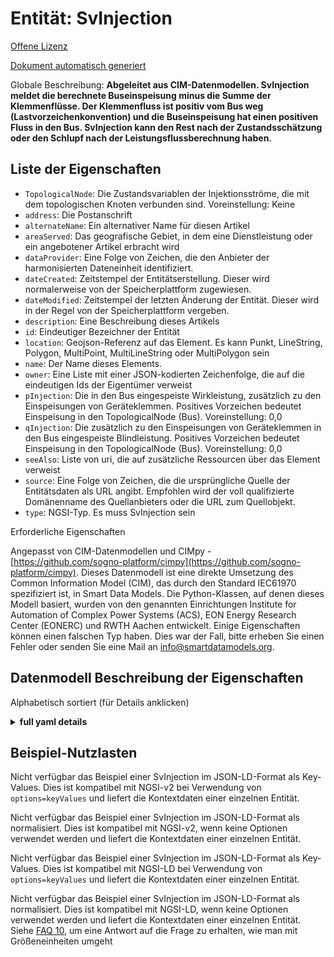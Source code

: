 Entität: SvInjection  
====================  
[Offene Lizenz](https://github.com/smart-data-models//dataModel.EnergyCIM/blob/master/SvInjection/LICENSE.md)  
[Dokument automatisch generiert](https://docs.google.com/presentation/d/e/2PACX-1vTs-Ng5dIAwkg91oTTUdt8ua7woBXhPnwavZ0FxgR8BsAI_Ek3C5q97Nd94HS8KhP-r_quD4H0fgyt3/pub?start=false&loop=false&delayms=3000#slide=id.gb715ace035_0_60)  
Globale Beschreibung: **Abgeleitet aus CIM-Datenmodellen. SvInjection meldet die berechnete Buseinspeisung minus die Summe der Klemmenflüsse. Der Klemmenfluss ist positiv vom Bus weg (Lastvorzeichenkonvention) und die Buseinspeisung hat einen positiven Fluss in den Bus. SvInjection kann den Rest nach der Zustandsschätzung oder den Schlupf nach der Leistungsflussberechnung haben.**  

## Liste der Eigenschaften  

- `TopologicalNode`: Die Zustandsvariablen der Injektionsströme, die mit dem topologischen Knoten verbunden sind. Voreinstellung: Keine  - `address`: Die Postanschrift  - `alternateName`: Ein alternativer Name für diesen Artikel  - `areaServed`: Das geografische Gebiet, in dem eine Dienstleistung oder ein angebotener Artikel erbracht wird  - `dataProvider`: Eine Folge von Zeichen, die den Anbieter der harmonisierten Dateneinheit identifiziert.  - `dateCreated`: Zeitstempel der Entitätserstellung. Dieser wird normalerweise von der Speicherplattform zugewiesen.  - `dateModified`: Zeitstempel der letzten Änderung der Entität. Dieser wird in der Regel von der Speicherplattform vergeben.  - `description`: Eine Beschreibung dieses Artikels  - `id`: Eindeutiger Bezeichner der Entität  - `location`: Geojson-Referenz auf das Element. Es kann Punkt, LineString, Polygon, MultiPoint, MultiLineString oder MultiPolygon sein  - `name`: Der Name dieses Elements.  - `owner`: Eine Liste mit einer JSON-kodierten Zeichenfolge, die auf die eindeutigen Ids der Eigentümer verweist  - `pInjection`: Die in den Bus eingespeiste Wirkleistung, zusätzlich zu den Einspeisungen von Geräteklemmen.  Positives Vorzeichen bedeutet Einspeisung in den TopologicalNode (Bus). Voreinstellung: 0,0  - `qInjection`: Die zusätzlich zu den Einspeisungen von Geräteklemmen in den Bus eingespeiste Blindleistung. Positives Vorzeichen bedeutet Einspeisung in den TopologicalNode (Bus). Voreinstellung: 0,0  - `seeAlso`: Liste von uri, die auf zusätzliche Ressourcen über das Element verweist  - `source`: Eine Folge von Zeichen, die die ursprüngliche Quelle der Entitätsdaten als URL angibt. Empfohlen wird der voll qualifizierte Domänenname des Quellanbieters oder die URL zum Quellobjekt.  - `type`: NGSI-Typ. Es muss SvInjection sein    
Erforderliche Eigenschaften  
Angepasst von CIM-Datenmodellen und CIMpy - [https://github.com/sogno-platform/cimpy](https://github.com/sogno-platform/cimpy). Dieses Datenmodell ist eine direkte Umsetzung des Common Information Model (CIM), das durch den Standard IEC61970 spezifiziert ist, in Smart Data Models. Die Python-Klassen, auf denen dieses Modell basiert, wurden von den genannten Einrichtungen Institute for Automation of Complex Power Systems (ACS), EON Energy Research Center (EONERC) und RWTH Aachen entwickelt. Einige Eigenschaften können einen falschen Typ haben. Dies war der Fall, bitte erheben Sie einen Fehler oder senden Sie eine Mail an info@smartdatamodels.org.  
## Datenmodell Beschreibung der Eigenschaften  
Alphabetisch sortiert (für Details anklicken)  
<details><summary><strong>full yaml details</strong></summary>    
```yaml  
SvInjection:    
  description: 'Adapted from CIM data models. The SvInjection is reporting the calculated bus injection minus the sum of the terminal flows. The terminal flow is positive out from the bus (load sign convention) and bus injection has positive flow into the bus. SvInjection may have the remainder after state estimation or slack after power flow calculation.'    
  properties:    
    TopologicalNode:    
      description: 'The injection flows state variables associated with the topological node. Default: None'    
      type: number    
      x-ngsi:    
        model: https://schema.org/Number    
    address:    
      description: 'The mailing address'    
      properties:    
        addressCountry:    
          description: 'Property. The country. For example, Spain. Model:''https://schema.org/addressCountry'''    
          type: string    
        addressLocality:    
          description: 'Property. The locality in which the street address is, and which is in the region. Model:''https://schema.org/addressLocality'''    
          type: string    
        addressRegion:    
          description: 'Property. The region in which the locality is, and which is in the country. Model:''https://schema.org/addressRegion'''    
          type: string    
        postOfficeBoxNumber:    
          description: 'Property. The post office box number for PO box addresses. For example, 03578. Model:''https://schema.org/postOfficeBoxNumber'''    
          type: string    
        postalCode:    
          description: 'Property. The postal code. For example, 24004. Model:''https://schema.org/https://schema.org/postalCode'''    
          type: string    
        streetAddress:    
          description: 'Property. The street address. Model:''https://schema.org/streetAddress'''    
          type: string    
      type: Property    
      x-ngsi:    
        model: https://schema.org/address    
    alternateName:    
      description: 'An alternative name for this item'    
      type: Property    
    areaServed:    
      description: 'The geographic area where a service or offered item is provided'    
      type: Property    
      x-ngsi:    
        model: https://schema.org/Text    
    dataProvider:    
      description: 'A sequence of characters identifying the provider of the harmonised data entity.'    
      type: Property    
    dateCreated:    
      description: 'Entity creation timestamp. This will usually be allocated by the storage platform.'    
      format: date-time    
      type: Property    
    dateModified:    
      description: 'Timestamp of the last modification of the entity. This will usually be allocated by the storage platform.'    
      format: date-time    
      type: Property    
    description:    
      description: 'A description of this item'    
      type: Property    
    id:    
      anyOf: &svinjection_-_properties_-_owner_-_items_-_anyof    
        - description: 'Property. Identifier format of any NGSI entity'    
          maxLength: 256    
          minLength: 1    
          pattern: ^[\w\-\.\{\}\$\+\*\[\]`|~^@!,:\\]+$    
          type: string    
        - description: 'Property. Identifier format of any NGSI entity'    
          format: uri    
          type: string    
      description: 'Unique identifier of the entity'    
      type: Property    
    location:    
      description: 'Geojson reference to the item. It can be Point, LineString, Polygon, MultiPoint, MultiLineString or MultiPolygon'    
      oneOf:    
        - description: 'Geoproperty. Geojson reference to the item. Point'    
          properties:    
            bbox:    
              items:    
                type: number    
              minItems: 4    
              type: array    
            coordinates:    
              items:    
                type: number    
              minItems: 2    
              type: array    
            type:    
              enum:    
                - Point    
              type: string    
          required:    
            - type    
            - coordinates    
          title: 'GeoJSON Point'    
          type: object    
        - description: 'Geoproperty. Geojson reference to the item. LineString'    
          properties:    
            bbox:    
              items:    
                type: number    
              minItems: 4    
              type: array    
            coordinates:    
              items:    
                items:    
                  type: number    
                minItems: 2    
                type: array    
              minItems: 2    
              type: array    
            type:    
              enum:    
                - LineString    
              type: string    
          required:    
            - type    
            - coordinates    
          title: 'GeoJSON LineString'    
          type: object    
        - description: 'Geoproperty. Geojson reference to the item. Polygon'    
          properties:    
            bbox:    
              items:    
                type: number    
              minItems: 4    
              type: array    
            coordinates:    
              items:    
                items:    
                  items:    
                    type: number    
                  minItems: 2    
                  type: array    
                minItems: 4    
                type: array    
              type: array    
            type:    
              enum:    
                - Polygon    
              type: string    
          required:    
            - type    
            - coordinates    
          title: 'GeoJSON Polygon'    
          type: object    
        - description: 'Geoproperty. Geojson reference to the item. MultiPoint'    
          properties:    
            bbox:    
              items:    
                type: number    
              minItems: 4    
              type: array    
            coordinates:    
              items:    
                items:    
                  type: number    
                minItems: 2    
                type: array    
              type: array    
            type:    
              enum:    
                - MultiPoint    
              type: string    
          required:    
            - type    
            - coordinates    
          title: 'GeoJSON MultiPoint'    
          type: object    
        - description: 'Geoproperty. Geojson reference to the item. MultiLineString'    
          properties:    
            bbox:    
              items:    
                type: number    
              minItems: 4    
              type: array    
            coordinates:    
              items:    
                items:    
                  items:    
                    type: number    
                  minItems: 2    
                  type: array    
                minItems: 2    
                type: array    
              type: array    
            type:    
              enum:    
                - MultiLineString    
              type: string    
          required:    
            - type    
            - coordinates    
          title: 'GeoJSON MultiLineString'    
          type: object    
        - description: 'Geoproperty. Geojson reference to the item. MultiLineString'    
          properties:    
            bbox:    
              items:    
                type: number    
              minItems: 4    
              type: array    
            coordinates:    
              items:    
                items:    
                  items:    
                    items:    
                      type: number    
                    minItems: 2    
                    type: array    
                  minItems: 4    
                  type: array    
                type: array    
              type: array    
            type:    
              enum:    
                - MultiPolygon    
              type: string    
          required:    
            - type    
            - coordinates    
          title: 'GeoJSON MultiPolygon'    
          type: object    
      type: Geoproperty    
    name:    
      description: 'The name of this item.'    
      type: Property    
    owner:    
      description: 'A List containing a JSON encoded sequence of characters referencing the unique Ids of the owner(s)'    
      items:    
        anyOf: *svinjection_-_properties_-_owner_-_items_-_anyof    
        description: 'Property. Unique identifier of the entity'    
      type: Property    
    pInjection:    
      description: 'The active power injected into the bus in addition to injections from equipment terminals.  Positive sign means injection into the TopologicalNode (bus). Default: 0.0'    
      type: number    
      x-ngsi:    
        model: https://schema.org/Number    
    qInjection:    
      description: 'The reactive power injected into the bus in addition to injections from equipment terminals. Positive sign means injection into the TopologicalNode (bus). Default: 0.0'    
      type: number    
      x-ngsi:    
        model: https://schema.org/Number    
    seeAlso:    
      description: 'list of uri pointing to additional resources about the item'    
      oneOf:    
        - items:    
            format: uri    
            type: string    
          minItems: 1    
          type: array    
        - format: uri    
          type: string    
      type: Property    
    source:    
      description: 'A sequence of characters giving the original source of the entity data as a URL. Recommended to be the fully qualified domain name of the source provider, or the URL to the source object.'    
      type: Property    
    type:    
      description: 'NGSI type. It has to be SvInjection'    
      enum:    
        - SvInjection    
      type: Property    
  required: []    
  type: object    
```  
</details>    
## Beispiel-Nutzlasten  
Nicht verfügbar das Beispiel einer SvInjection im JSON-LD-Format als Key-Values. Dies ist kompatibel mit NGSI-v2 bei Verwendung von `options=keyValues` und liefert die Kontextdaten einer einzelnen Entität.  
Nicht verfügbar das Beispiel einer SvInjection im JSON-LD-Format als normalisiert. Dies ist kompatibel mit NGSI-v2, wenn keine Optionen verwendet werden und liefert die Kontextdaten einer einzelnen Entität.  
Nicht verfügbar das Beispiel einer SvInjection im JSON-LD-Format als Key-Values. Dies ist kompatibel mit NGSI-LD bei Verwendung von `options=keyValues` und liefert die Kontextdaten einer einzelnen Entität.  
Nicht verfügbar das Beispiel einer SvInjection im JSON-LD-Format als normalisiert. Dies ist kompatibel mit NGSI-LD, wenn keine Optionen verwendet werden und liefert die Kontextdaten einer einzelnen Entität.  
Siehe [FAQ 10](https://smartdatamodels.org/index.php/faqs/), um eine Antwort auf die Frage zu erhalten, wie man mit Größeneinheiten umgeht
